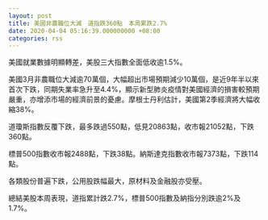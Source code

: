 ```yaml
---
layout: post
title: 美國非農職位大減　道指跌360點　本周累跌2.7%
date: 2020-04-04 05:16:39.000000000 +08:00
categories: rss
---
```


美國就業數據明顯轉差，美股三大指數全面低收逾1.5%。

美國3月非農職位大減逾70萬個，大幅超出市場預期減少10萬個，是近9年半以來首次下跌，同期失業率急升至4.4%，顯示新型肺炎疫情對美國經濟的損害較預期嚴重，亦增添市場的經濟前景的憂慮。摩根士丹利估計，美國第2季經濟將大幅收縮38%。

道瓊斯指數反覆下跌，最多跌過550點，低見20863點，收市報21052點，下跌360點。

標普500指數收市報2488點，下跌38點。納斯達克指數收市報7373點，下跌114點。

各類股份普遍下跌，公用股跌幅最大，原材料及金融股亦受壓。

總結美股本周表現，道指累計跌2.7%，標普500指數及納指分別跌逾2%及1.7%。
